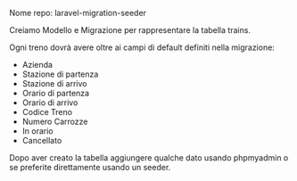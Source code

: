 Nome repo: laravel-migration-seeder


Creiamo Modello e Migrazione per rappresentare la tabella trains.


Ogni treno dovrà avere oltre ai campi di default definiti nella migrazione:
- Azienda
- Stazione di partenza
- Stazione di arrivo
- Orario di partenza
- Orario di arrivo
- Codice Treno
- Numero Carrozze
- In orario
- Cancellato


Dopo aver creato la tabella aggiungere qualche dato usando phpmyadmin o se preferite direttamente usando un seeder.
